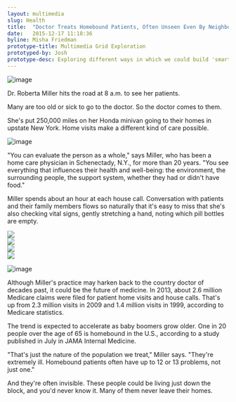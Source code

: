 ```yaml
---
layout: multimedia
slug: Health
title:  "Doctor Treats Homebound Patients, Often Unseen Even By Neighbors"
date:   2015-12-17 11:18:36
byline: Misha Friedman
prototype-title: Multimedia Grid Exploration
prototyped-by: Josh
prototype-desc: Exploring different ways in which we could build 'smart' image containers for NPR.org. Can an image container in Seamus know to display two images side by side?
---
```


![image](http://media.npr.org/assets/img/2015/10/13/mobile-doctor-1_custom-c1df33688cb42361b39751e7d61de4ebfd42d404-s2500-c85.jpg)

<div class="body-copy">
<p>Dr. Roberta Miller hits the road at 8 a.m. to see her patients.</p>
<p>Many are too old or sick to go to the doctor. So the doctor comes to them.</p>
<p>She's put 250,000 miles on her Honda minivan going to their homes in upstate New York. Home visits make a different kind of care possible.</p>
</div>

![image](http://media.npr.org/assets/img/2015/10/13/mobile-doctor-2_custom-e717d6c4873ed0de6f5a30eee27ba583cb6963ca-s2300-c85.jpg)

<div class="body-copy">
<p>"You can evaluate the person as a whole," says Miller, who has been a home care physician in Schenectady, N.Y., for more than 20 years. "You see everything that influences their health and well-being: the environment, the surrounding people, the support system, whether they had or didn't have food."</p>

<p>Miller spends about an hour at each house call. Conversation with patients and their family members flows so naturally that it's easy to miss that she's also checking vital signs, gently stretching a hand, noting which pill bottles are empty.</p>
</div>

<div class="image-container">
  <div class="two">
    <img class="left" src="{{ site.baseurl }}/images/grid-photo-01.jpg">
  </div>
  <div class="two">
    <img class="right" src="{{ site.baseurl }}/images/grid-photo-02.jpg">
  </div>
</div>

<div class="image-container">
  <div class="two">
    <img class="left" src="{{ site.baseurl }}/images/grid-photo-04.jpg">
  </div>
  <div class="two">
    <img class="right" src="{{ site.baseurl }}/images/grid-photo-05.jpg">
  </div>
</div>

![image](http://media.npr.org/assets/img/2015/10/13/mobile-doctor-2_custom-e717d6c4873ed0de6f5a30eee27ba583cb6963ca-s2300-c85.jpg)

<div class="body-copy">
  <p>Although Miller's practice may harken back to the country doctor of decades past, it could be the future of medicine. In 2013, about 2.6 million Medicare claims were filed for patient home visits and house calls. That's up from 2.3 million visits in 2009 and 1.4 million visits in 1999, according to Medicare statistics.</p>

  <p>The trend is expected to accelerate as baby boomers grow older. One in 20 people over the age of 65 is homebound in the U.S., according to a study published in July in JAMA Internal Medicine.</p>

  <p>"That's just the nature of the population we treat," Miller says. "They're extremely ill. Homebound patients often have up to 12 or 13 problems, not just one."</p>

  <p>And they're often invisible. These people could be living just down the block, and you'd never know it. Many of them never leave their homes.</p>
</div>
